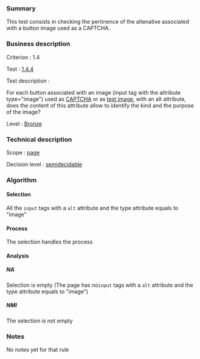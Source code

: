 ### Summary

This test consists in checking the pertinence of the altenative
associated with a button image used as a CAPTCHA.

### Business description

Criterion : 1.4

Test : [1.4.4](http://www.accessiweb.org/index.php/accessiweb-22-english-version.html#test-1-4-4)

Test description :

For each button associated with an image (input tag with the attribute
type="image") used as
[CAPTCHA](http://www.braillenet.org/accessibilite/referentiel-aw21-en/glossaire.php#mcaptcha)
or as [test
image](http://www.braillenet.org/accessibilite/referentiel-aw21-en/glossaire.php#mImgTest),
with an alt attribute, does the content of this attribute allow to
identify the kind and the purpose of the image?

Level : [Bronze](/en/category/rules-design/accessiweb-11/level/bronze)

### Technical description

Scope : [page](/en/category/rules-design/accessiweb-11/scope/page)

Decision level :
[semidecidable](/en/category/rules-design/accessiweb-11/decision-level/semidecidable)

### Algorithm

#### Selection

All the `input` tags with a `alt` attribute and the type attribute
equals to "image"

#### Process

The selection handles the process

#### Analysis

##### NA

Selection is empty (The page has no`input` tags with a `alt` attribute
and the type attribute equals to "image")

##### NMI

The selection is not empty

### Notes

No notes yet for that rule
